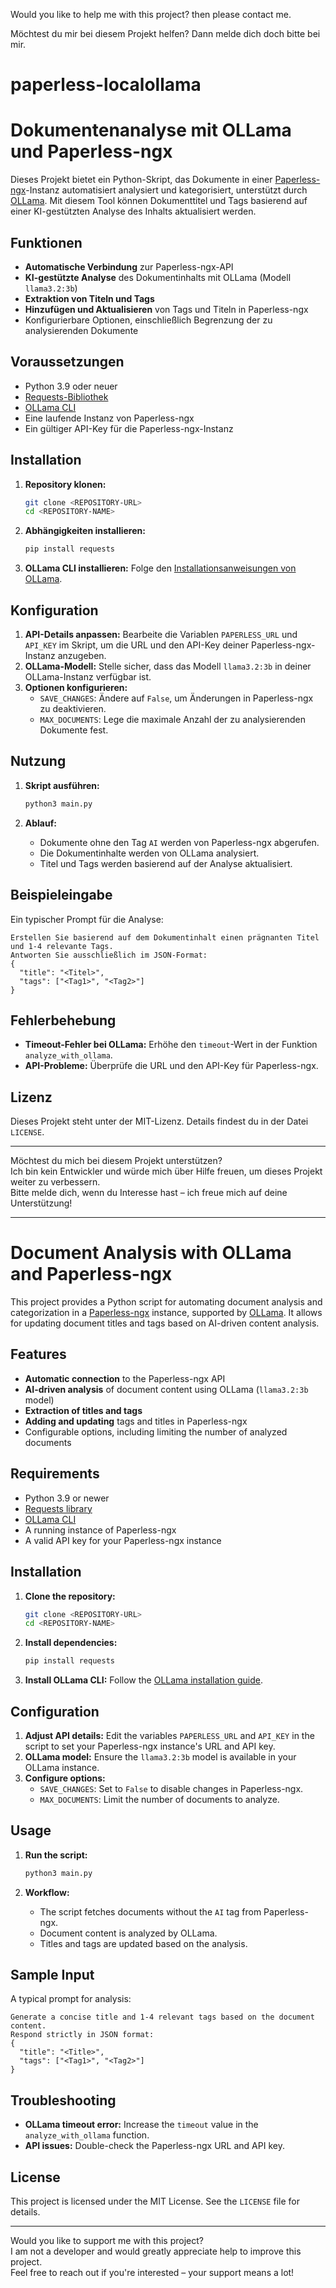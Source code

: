 Would you like to help me with this project?
then please contact me.

Möchtest du mir bei diesem Projekt helfen?
Dann melde dich doch bitte bei mir.

# paperless-localollama


# Dokumentenanalyse mit OLLama und Paperless-ngx

Dieses Projekt bietet ein Python-Skript, das Dokumente in einer [Paperless-ngx](https://github.com/paperless-ngx/paperless-ngx)-Instanz automatisiert analysiert und kategorisiert, unterstützt durch [OLLama](https://ollama.ai/). Mit diesem Tool können Dokumenttitel und Tags basierend auf einer KI-gestützten Analyse des Inhalts aktualisiert werden.

## Funktionen
- **Automatische Verbindung** zur Paperless-ngx-API
- **KI-gestützte Analyse** des Dokumentinhalts mit OLLama (Modell `llama3.2:3b`)
- **Extraktion von Titeln und Tags**
- **Hinzufügen und Aktualisieren** von Tags und Titeln in Paperless-ngx
- Konfigurierbare Optionen, einschließlich Begrenzung der zu analysierenden Dokumente

## Voraussetzungen
- Python 3.9 oder neuer
- [Requests-Bibliothek](https://pypi.org/project/requests/)
- [OLLama CLI](https://ollama.ai/)
- Eine laufende Instanz von Paperless-ngx
- Ein gültiger API-Key für die Paperless-ngx-Instanz

## Installation
1. **Repository klonen:**
   ```bash
   git clone <REPOSITORY-URL>
   cd <REPOSITORY-NAME>
   ```

2. **Abhängigkeiten installieren:**
   ```bash
   pip install requests
   ```

3. **OLLama CLI installieren:**
   Folge den [Installationsanweisungen von OLLama](https://ollama.ai/download).

## Konfiguration
1. **API-Details anpassen:** Bearbeite die Variablen `PAPERLESS_URL` und `API_KEY` im Skript, um die URL und den API-Key deiner Paperless-ngx-Instanz anzugeben.
2. **OLLama-Modell:** Stelle sicher, dass das Modell `llama3.2:3b` in deiner OLLama-Instanz verfügbar ist.
3. **Optionen konfigurieren:**
   - `SAVE_CHANGES`: Ändere auf `False`, um Änderungen in Paperless-ngx zu deaktivieren.
   - `MAX_DOCUMENTS`: Lege die maximale Anzahl der zu analysierenden Dokumente fest.

## Nutzung
1. **Skript ausführen:**
   ```bash
   python3 main.py
   ```

2. **Ablauf:**
   - Dokumente ohne den Tag `AI` werden von Paperless-ngx abgerufen.
   - Die Dokumentinhalte werden von OLLama analysiert.
   - Titel und Tags werden basierend auf der Analyse aktualisiert.

## Beispieleingabe
Ein typischer Prompt für die Analyse:
```
Erstellen Sie basierend auf dem Dokumentinhalt einen prägnanten Titel und 1-4 relevante Tags. 
Antworten Sie ausschließlich im JSON-Format:
{
  "title": "<Titel>",
  "tags": ["<Tag1>", "<Tag2>"]
}
```

## Fehlerbehebung
- **Timeout-Fehler bei OLLama:** Erhöhe den `timeout`-Wert in der Funktion `analyze_with_ollama`.
- **API-Probleme:** Überprüfe die URL und den API-Key für Paperless-ngx.

## Lizenz
Dieses Projekt steht unter der MIT-Lizenz. Details findest du in der Datei `LICENSE`.

---

Möchtest du mich bei diesem Projekt unterstützen?  
Ich bin kein Entwickler und würde mich über Hilfe freuen, um dieses Projekt weiter zu verbessern.  
Bitte melde dich, wenn du Interesse hast – ich freue mich auf deine Unterstützung!

---

# Document Analysis with OLLama and Paperless-ngx

This project provides a Python script for automating document analysis and categorization in a [Paperless-ngx](https://github.com/paperless-ngx/paperless-ngx) instance, supported by [OLLama](https://ollama.ai/). It allows for updating document titles and tags based on AI-driven content analysis.

## Features
- **Automatic connection** to the Paperless-ngx API
- **AI-driven analysis** of document content using OLLama (`llama3.2:3b` model)
- **Extraction of titles and tags**
- **Adding and updating** tags and titles in Paperless-ngx
- Configurable options, including limiting the number of analyzed documents

## Requirements
- Python 3.9 or newer
- [Requests library](https://pypi.org/project/requests/)
- [OLLama CLI](https://ollama.ai/)
- A running instance of Paperless-ngx
- A valid API key for your Paperless-ngx instance

## Installation
1. **Clone the repository:**
   ```bash
   git clone <REPOSITORY-URL>
   cd <REPOSITORY-NAME>
   ```

2. **Install dependencies:**
   ```bash
   pip install requests
   ```

3. **Install OLLama CLI:**
   Follow the [OLLama installation guide](https://ollama.ai/download).

## Configuration
1. **Adjust API details:** Edit the variables `PAPERLESS_URL` and `API_KEY` in the script to set your Paperless-ngx instance's URL and API key.
2. **OLLama model:** Ensure the `llama3.2:3b` model is available in your OLLama instance.
3. **Configure options:**
   - `SAVE_CHANGES`: Set to `False` to disable changes in Paperless-ngx.
   - `MAX_DOCUMENTS`: Limit the number of documents to analyze.

## Usage
1. **Run the script:**
   ```bash
   python3 main.py
   ```

2. **Workflow:**
   - The script fetches documents without the `AI` tag from Paperless-ngx.
   - Document content is analyzed by OLLama.
   - Titles and tags are updated based on the analysis.

## Sample Input
A typical prompt for analysis:
```
Generate a concise title and 1-4 relevant tags based on the document content. 
Respond strictly in JSON format:
{
  "title": "<Title>",
  "tags": ["<Tag1>", "<Tag2>"]
}
```

## Troubleshooting
- **OLLama timeout error:** Increase the `timeout` value in the `analyze_with_ollama` function.
- **API issues:** Double-check the Paperless-ngx URL and API key.

## License
This project is licensed under the MIT License. See the `LICENSE` file for details.

---

Would you like to support me with this project?  
I am not a developer and would greatly appreciate help to improve this project.  
Feel free to reach out if you're interested – your support means a lot!

